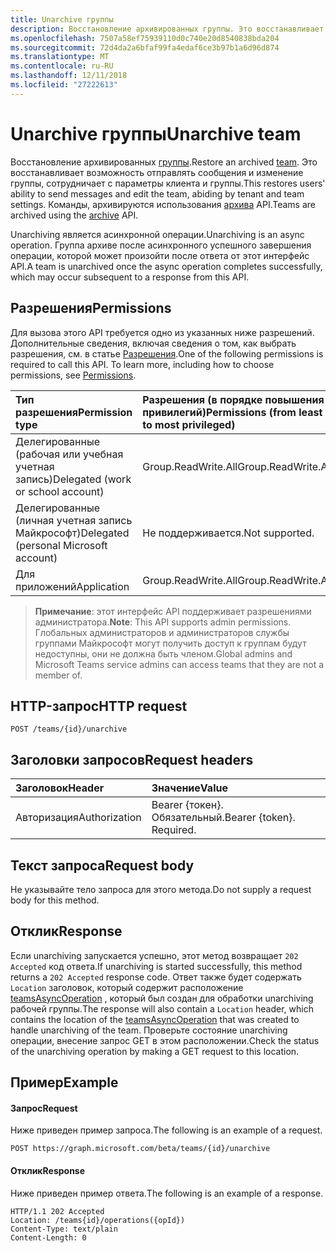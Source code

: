 ```yaml
---
title: Unarchive группы
description: Восстановление архивированных группы. Это восстанавливает возможность отправлять сообщения и изменение группы, сотрудничает с параметры клиента и группы. Команды архивируются использования API архива.
ms.openlocfilehash: 7507a58ef75939110d0c740e20d8540838bda204
ms.sourcegitcommit: 72d4da2a6bfaf99fa4edaf6ce3b97b1a6d96d874
ms.translationtype: MT
ms.contentlocale: ru-RU
ms.lasthandoff: 12/11/2018
ms.locfileid: "27222613"
---
```

# <a name="unarchive-team"></a><span data-ttu-id="58b45-105">Unarchive группы</span><span class="sxs-lookup"><span data-stu-id="58b45-105">Unarchive team</span></span>



<span data-ttu-id="58b45-106">Восстановление архивированных [группы](../resources/team.md).</span><span class="sxs-lookup"><span data-stu-id="58b45-106">Restore an archived [team](../resources/team.md).</span></span> <span data-ttu-id="58b45-107">Это восстанавливает возможность отправлять сообщения и изменение группы, сотрудничает с параметры клиента и группы.</span><span class="sxs-lookup"><span data-stu-id="58b45-107">This restores users' ability to send messages and edit the team, abiding by tenant and team settings.</span></span> <span data-ttu-id="58b45-108">Команды, архивируются использования [архива](team-archive.md) API.</span><span class="sxs-lookup"><span data-stu-id="58b45-108">Teams are archived using the [archive](team-archive.md) API.</span></span>

<span data-ttu-id="58b45-109">Unarchiving является асинхронной операции.</span><span class="sxs-lookup"><span data-stu-id="58b45-109">Unarchiving is an async operation.</span></span> <span data-ttu-id="58b45-110">Группа архиве после асинхронного успешного завершения операции, которой может произойти после ответа от этот интерфейс API.</span><span class="sxs-lookup"><span data-stu-id="58b45-110">A team is unarchived once the async operation completes successfully, which may occur subsequent to a response from this API.</span></span>

## <a name="permissions"></a><span data-ttu-id="58b45-111">Разрешения</span><span class="sxs-lookup"><span data-stu-id="58b45-111">Permissions</span></span>
<span data-ttu-id="58b45-p104">Для вызова этого API требуется одно из указанных ниже разрешений. Дополнительные сведения, включая сведения о том, как выбрать разрешения, см. в статье [Разрешения](/graph/permissions-reference).</span><span class="sxs-lookup"><span data-stu-id="58b45-p104">One of the following permissions is required to call this API. To learn more, including how to choose permissions, see [Permissions](/graph/permissions-reference).</span></span>

|<span data-ttu-id="58b45-114">Тип разрешения</span><span class="sxs-lookup"><span data-stu-id="58b45-114">Permission type</span></span>      | <span data-ttu-id="58b45-115">Разрешения (в порядке повышения привилегий)</span><span class="sxs-lookup"><span data-stu-id="58b45-115">Permissions (from least to most privileged)</span></span>              |
|:--------------------|:---------------------------------------------------------|
|<span data-ttu-id="58b45-116">Делегированные (рабочая или учебная учетная запись)</span><span class="sxs-lookup"><span data-stu-id="58b45-116">Delegated (work or school account)</span></span> | <span data-ttu-id="58b45-117">Group.ReadWrite.All</span><span class="sxs-lookup"><span data-stu-id="58b45-117">Group.ReadWrite.All</span></span>    |
|<span data-ttu-id="58b45-118">Делегированные (личная учетная запись Майкрософт)</span><span class="sxs-lookup"><span data-stu-id="58b45-118">Delegated (personal Microsoft account)</span></span> | <span data-ttu-id="58b45-119">Не поддерживается.</span><span class="sxs-lookup"><span data-stu-id="58b45-119">Not supported.</span></span>    |
|<span data-ttu-id="58b45-120">Для приложений</span><span class="sxs-lookup"><span data-stu-id="58b45-120">Application</span></span> | <span data-ttu-id="58b45-121">Group.ReadWrite.All</span><span class="sxs-lookup"><span data-stu-id="58b45-121">Group.ReadWrite.All</span></span>    |

> <span data-ttu-id="58b45-122">**Примечание**: этот интерфейс API поддерживает разрешениями администратора.</span><span class="sxs-lookup"><span data-stu-id="58b45-122">**Note**: This API supports admin permissions.</span></span> <span data-ttu-id="58b45-123">Глобальных администраторов и администраторов службы группами Майкрософт могут получить доступ к группам будут недоступны, они не должна быть членом.</span><span class="sxs-lookup"><span data-stu-id="58b45-123">Global admins and Microsoft Teams service admins can access teams that they are not a member of.</span></span>

## <a name="http-request"></a><span data-ttu-id="58b45-124">HTTP-запрос</span><span class="sxs-lookup"><span data-stu-id="58b45-124">HTTP request</span></span>
<!-- { "blockType": "ignored" } -->
```http
POST /teams/{id}/unarchive
```

## <a name="request-headers"></a><span data-ttu-id="58b45-125">Заголовки запросов</span><span class="sxs-lookup"><span data-stu-id="58b45-125">Request headers</span></span>
| <span data-ttu-id="58b45-126">Заголовок</span><span class="sxs-lookup"><span data-stu-id="58b45-126">Header</span></span>       | <span data-ttu-id="58b45-127">Значение</span><span class="sxs-lookup"><span data-stu-id="58b45-127">Value</span></span> |
|:---------------|:--------|
| <span data-ttu-id="58b45-128">Авторизация</span><span class="sxs-lookup"><span data-stu-id="58b45-128">Authorization</span></span>  | <span data-ttu-id="58b45-p106">Bearer {токен}. Обязательный.</span><span class="sxs-lookup"><span data-stu-id="58b45-p106">Bearer {token}. Required.</span></span>  |

## <a name="request-body"></a><span data-ttu-id="58b45-131">Текст запроса</span><span class="sxs-lookup"><span data-stu-id="58b45-131">Request body</span></span>
<span data-ttu-id="58b45-132">Не указывайте тело запроса для этого метода.</span><span class="sxs-lookup"><span data-stu-id="58b45-132">Do not supply a request body for this method.</span></span>

## <a name="response"></a><span data-ttu-id="58b45-133">Отклик</span><span class="sxs-lookup"><span data-stu-id="58b45-133">Response</span></span>

<span data-ttu-id="58b45-134">Если unarchiving запускается успешно, этот метод возвращает `202 Accepted` код ответа.</span><span class="sxs-lookup"><span data-stu-id="58b45-134">If unarchiving is started successfully, this method returns a `202 Accepted` response code.</span></span> <span data-ttu-id="58b45-135">Ответ также будет содержать `Location` заголовок, который содержит расположение [teamsAsyncOperation](../resources/teamsasyncoperation.md) , который был создан для обработки unarchiving рабочей группы.</span><span class="sxs-lookup"><span data-stu-id="58b45-135">The response will also contain a `Location` header, which contains the location of the [teamsAsyncOperation](../resources/teamsasyncoperation.md) that was created to handle unarchiving of the team.</span></span> <span data-ttu-id="58b45-136">Проверьте состояние unarchiving операции, внесение запрос GET в этом расположении.</span><span class="sxs-lookup"><span data-stu-id="58b45-136">Check the status of the unarchiving operation by making a GET request to this location.</span></span>

## <a name="example"></a><span data-ttu-id="58b45-137">Пример</span><span class="sxs-lookup"><span data-stu-id="58b45-137">Example</span></span>
#### <a name="request"></a><span data-ttu-id="58b45-138">Запрос</span><span class="sxs-lookup"><span data-stu-id="58b45-138">Request</span></span>
<span data-ttu-id="58b45-139">Ниже приведен пример запроса.</span><span class="sxs-lookup"><span data-stu-id="58b45-139">The following is an example of a request.</span></span>
<!-- {
  "blockType": "ignored",
  "name": "unarchive_team"
}-->
```http
POST https://graph.microsoft.com/beta/teams/{id}/unarchive
```

#### <a name="response"></a><span data-ttu-id="58b45-140">Отклик</span><span class="sxs-lookup"><span data-stu-id="58b45-140">Response</span></span>
<span data-ttu-id="58b45-141">Ниже приведен пример ответа.</span><span class="sxs-lookup"><span data-stu-id="58b45-141">The following is an example of a response.</span></span>
```http
HTTP/1.1 202 Accepted
Location: /teams{id}/operations({opId})
Content-Type: text/plain
Content-Length: 0
```

<!-- uuid: 9a9bb83f-6f35-4426-bb04-73ca43ad6cc8
2015-10-25 14:57:30 UTC -->
<!-- {
  "type": "#page.annotation",
  "description": "Unarchive team",
  "keywords": "",
  "section": "documentation",
  "tocPath": ""
}-->

